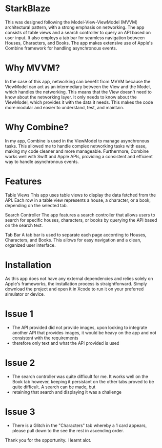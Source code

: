 # StarkBlaze


This was designed following the Model-View-ViewModel (MVVM) architectural pattern, with a strong emphasis on networking. The app consists of table views and a search controller to query an API based on user input. 
It also employs a tab bar for seamless navigation between Houses, Characters, and Books. The app makes extensive use of Apple's Combine framework for handling asynchronous events.

 # Why MVVM?
In the case of this app, networking can benefit from MVVM because the ViewModel can act as an intermediary between the View and the Model, which handles the networking. 
This means that the View doesn't need to know about the networking layer. It only needs to know about the ViewModel, which provides it with the data it needs. 
This makes the code more modular and easier to understand, test, and maintain.

# Why Combine?
In my app, Combine is used in the ViewModel to manage asynchronous tasks. 
This allowed me to handle complex networking tasks with ease, making my code cleaner and more manageable. 
Furthermore, Combine works well with Swift and Apple APIs, providing a consistent and efficient way to handle asynchronous events.

# Features

Table Views
This app uses table views to display the data fetched from the API. Each row in a table view represents a house, a character, or a book, depending on the selected tab.

Search Controller
The app features a search controller that allows users to search for specific houses, characters, or books by querying the API based on the search text.

Tab Bar
A tab bar is used to separate each page according to Houses, Characters, and Books. This allows for easy navigation and a clean, organized user interface.

# Installation
As this app does not have any external dependencies and relies solely on Apple's frameworks, the installation process is straightforward.
Simply download the project and open it in Xcode to run it on your preferred simulator or device.

# Issue 1
- The API provided did not provide images, upon looking to integrate another API that provides images, it would be heavy on the app and not consistent with the requirements
- therefore only text and what the API provided is used


# Issue 2
- The search controller was quite difficult for me. It works well on the Book tab however, keeping it persistant on the other tabs proved to be quite difficult. A search can be made, but
- retaining that search and displaying it was a challenge

# Issue 3
- There is a Glitch in the "Characters" tab whereby a 1 card appears, please pull down to the see the rest in ascending order. 

Thank you for the opportunity. I learnt alot.
